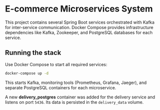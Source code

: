 # E-commerce Microservices System

This project contains several Spring Boot services orchestrated with Kafka for inter-service communication.
Docker Compose provides infrastructure dependencies like Kafka, Zookeeper, and PostgreSQL databases for each service.

## Running the stack

Use Docker Compose to start all required services:

```bash
docker-compose up -d
```

This starts Kafka, monitoring tools (Prometheus, Grafana, Jaeger), and separate PostgreSQL containers for each microservice.

A new **delivery_postgres** container was added for the delivery service and listens on port `5436`. Its data is persisted in the `delivery_data` volume.
